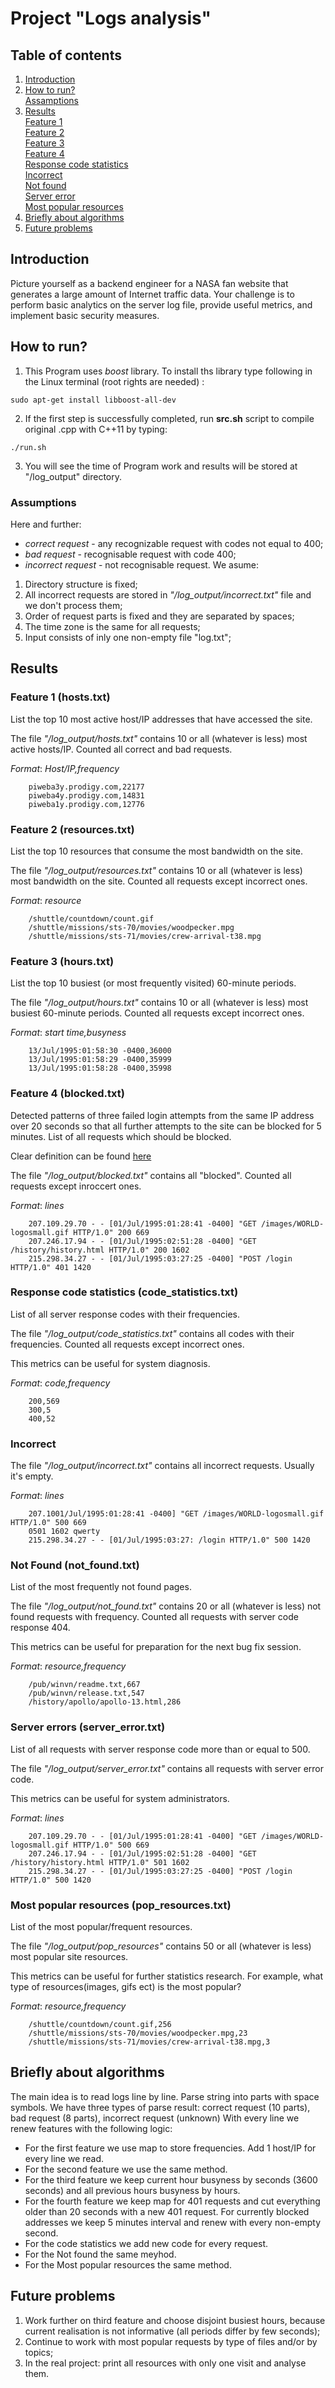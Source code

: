 # Project "Logs analysis"  
## Table of contents  
1. [Introduction](README.md#introduction)  
2. [How to run?](README.md#how_to_run)  
    [Assamptions](README.md#assamptions)
3. [Results](README.md#results)    
    [Feature 1](README.md#feature1)  
    [Feature 2](README.md#feature2)  
    [Feature 3](README.md#feature3)  
    [Feature 4](README.md#feature4)  
    [Response code statistics](README.md#feature5)  
    [Incorrect](README.md#feature6)  
    [Not found](README.md#feature7)  
    [Server error](README.md#feature8)  
    [Most popular resources](README.md#feature9)  
4. [Briefly about algorithms](README.md#algorithm)  
5. [Future problems](README.md#conclusion)  

<a name="introduction"></a>
## Introduction  
Picture yourself as a backend engineer for a NASA fan website that generates a large amount of Internet traffic data. Your challenge is to perform basic analytics on the server log file, provide useful metrics, and implement basic security measures.  

<a name="how_to_run"></a>
## How to run?  
1. This Program uses _*boost*_ library. To install ths library type following in the Linux terminal
 (root rights are needed)   : 
```{sh }
sudo apt-get install libboost-all-dev
```
    
2. If the first step is successfully completed, run **src.sh** script to compile original .cpp with C++11 by typing:
```{sh }
./run.sh
```
3. You will see the time of Program work and results will be stored at "/log_output" directory.

<a name="assamptions"></a>
### Assumptions
Here and further:
* *correct request* - any recognizable request with codes not equal to 400;
* *bad request* - recognisable request with code 400;
* *incorrect request* - not recognisable request.
We asume:
1. Directory structure is fixed;  
2. All incorrect requests are stored in *"/log_output/incorrect.txt"* file and we don't process them;  
3. Order of request parts is fixed and they are separated by spaces;
4. The time zone is the same for all requests;
5. Input consists of inly one non-empty file "log.txt";
<a name="results"></a>
## Results  
<a name="feature1"></a>
### Feature 1 (hosts.txt)  
List the top 10 most active host/IP addresses that have accessed the site.

The file *"/log_output/hosts.txt"* contains 10 or all (whatever is less) most active hosts/IP.
Counted all correct and bad requests. 

_Format_: *Host/IP,frequency*
```
    piweba3y.prodigy.com,22177
    piweba4y.prodigy.com,14831
    piweba1y.prodigy.com,12776
```
<a name="feature2"></a>
### Feature 2 (resources.txt)  
List the top 10 resources that consume the most bandwidth on the site.  

The file *"/log_output/resources.txt"* contains 10 or all (whatever is less) most bandwidth on the site.
Counted all requests except incorrect ones.  

_Format_: *resource*
```
    /shuttle/countdown/count.gif
    /shuttle/missions/sts-70/movies/woodpecker.mpg
    /shuttle/missions/sts-71/movies/crew-arrival-t38.mpg

```
<a name="feature3"></a>
### Feature 3 (hours.txt)  
List the top 10 busiest (or most frequently visited) 60-minute periods.  

The file *"/log_output/hours.txt"* contains 10 or all (whatever is less) most busiest 60-minute periods.
Counted all requests except incorrect ones.  

_Format_: *start time,busyness*
```
    13/Jul/1995:01:58:30 -0400,36000
    13/Jul/1995:01:58:29 -0400,35999
    13/Jul/1995:01:58:28 -0400,35998
```
<a name="feature4"></a>
### Feature 4 (blocked.txt)
Detected patterns of three failed login attempts from the same IP address over 20 seconds so that all further attempts to the site can be blocked for 5 minutes. List of all requests which should be blocked. 

Clear definition can be found [here]( https://github.com/InsightDataScience/fansite-analytics-challenge/blob/master/README.md#details-of-implementation "here")

The file *"/log_output/blocked.txt"* contains all "blocked".
Counted all requests except inroccert ones.  

_Format_: *lines*
```
    207.109.29.70 - - [01/Jul/1995:01:28:41 -0400] "GET /images/WORLD-logosmall.gif HTTP/1.0" 200 669
    207.246.17.94 - - [01/Jul/1995:02:51:28 -0400] "GET /history/history.html HTTP/1.0" 200 1602
    215.298.34.27 - - [01/Jul/1995:03:27:25 -0400] "POST /login HTTP/1.0" 401 1420
``` 
<a name="feature5"></a>
### Response code statistics (code_statistics.txt)
List of all server response codes with their frequencies.

The file *"/log_output/code_statistics.txt"* contains all codes with their frequencies.
Counted all requests except incorrect ones.

This metrics can be useful for system diagnosis.

_Format_: *code,frequency*
```
    200,569
    300,5
    400,52
``` 
<a name="feature6"></a>
### Incorrect  
The file *"/log_output/incorrect.txt"* contains all incorrect requests. Usually it's empty.  

_Format_: *lines*
```
    207.1001/Jul/1995:01:28:41 -0400] "GET /images/WORLD-logosmall.gif HTTP/1.0" 500 669
    0501 1602 qwerty
    215.298.34.27 - - [01/Jul/1995:03:27: /login HTTP/1.0" 500 1420
``` 
<a name="feature7"></a>
### Not Found (not_found.txt)  
List of the most frequently not found pages.

The file *"/log_output/not_found.txt"* contains 20 or all (whatever is less) not found requests with frequency.
Counted all requests with server code response 404.

This metrics can be useful for preparation for the next bug fix session.

_Format_: *resource,frequency*
```
    /pub/winvn/readme.txt,667
    /pub/winvn/release.txt,547
    /history/apollo/apollo-13.html,286
``` 
<a name="feature8"></a>
### Server errors (server_error.txt)  
List of all requests with server response code more than or equal to 500.

The file *"/log_output/server_error.txt"* contains all requests with server error code.

This metrics can be useful for system administrators.

_Format_: *lines*
```
    207.109.29.70 - - [01/Jul/1995:01:28:41 -0400] "GET /images/WORLD-logosmall.gif HTTP/1.0" 500 669
    207.246.17.94 - - [01/Jul/1995:02:51:28 -0400] "GET /history/history.html HTTP/1.0" 501 1602
    215.298.34.27 - - [01/Jul/1995:03:27:25 -0400] "POST /login HTTP/1.0" 500 1420
``` 
<a name="feature9"></a>
### Most popular resources (pop_resources.txt)  
List of the most popular/frequent resources.

The file *"/log_output/pop_resources"* contains 50 or all (whatever is less) most popular site resources.

This metrics can be useful for further statistics research. For example, what type of resources(images, gifs ect) is the most popular?

_Format_: *resource,frequency*
```
    /shuttle/countdown/count.gif,256
    /shuttle/missions/sts-70/movies/woodpecker.mpg,23
    /shuttle/missions/sts-71/movies/crew-arrival-t38.mpg,3
```   
<a name="algorithm"></a>
## Briefly about algorithms
The main idea is to read logs line by line. Parse string into parts with space symbols.
We have three types of parse result: correct request (10 parts), bad request (8 parts), incorrect request (unknown)
With every line we renew features with the following logic:
* For the first feature we use map to store frequencies. Add 1 host/IP for every line we read.
* For the second feature we use the same method.
* For the third feature we keep current hour busyness by seconds (3600 seconds) and all previous hours busyness by hours.
* For the fourth feature we keep map for 401 requests and cut everything older than 20 seconds with a new 401 request. For currently blocked addresses we keep 5 minutes interval and renew with every non-empty second.
* For the code statistics we add new code for every request.
* For the Not found the same meyhod.
* For the Most popular resources the same method.
<a name="conclusion"></a>
## Future problems  
1. Work further on third feature and choose disjoint busiest hours, because current realisation is not informative (all periods differ by few seconds);
2. Continue to work with most popular requests by type of files and/or by topics;
3. In the real project: print all resources with only one visit and analyse them. 
